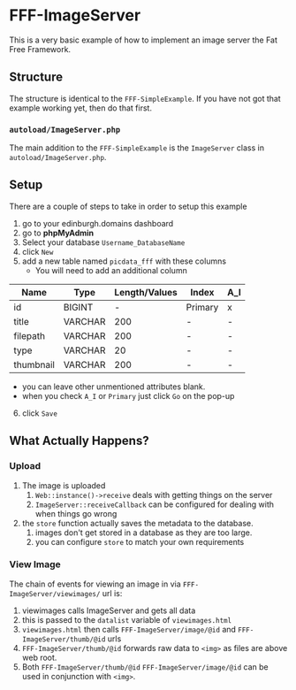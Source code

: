 # FFF-ImageServer

This is a very basic example of how to implement an image server the Fat Free Framework.

## Structure

The structure is identical to the `FFF-SimpleExample`. If you have not got that example working yet, then do that first.

### `autoload/ImageServer.php`

The main addition to the `FFF-SimpleExample` is the `ImageServer` class in `autoload/ImageServer.php`.

## Setup

There are a couple of steps to take in order to setup this example 

1. go to your edinburgh.domains dashboard
2. go to **phpMyAdmin**
3. Select your database `Username_DatabaseName`
4. click `New`
5. add a new table named `picdata_fff` with these columns
    - You will need to add an additional column

| Name      | Type    | Length/Values | Index   | A_I |
| --------- | ------- | ------------- | ------- | --- |
| id        | BIGINT  | -             | Primary | x   |
| title     | VARCHAR | 200           | -       | -   |
| filepath  | VARCHAR | 200           | -       | -   |
| type      | VARCHAR | 20            | -       | -   |
| thumbnail | VARCHAR | 200           | -       | -   |

- you can leave other unmentioned attributes blank.
- when you check `A_I` or `Primary` just click `Go` on the pop-up

6. click `Save`

## What Actually Happens?

### Upload

1. The image is uploaded
    1. `Web::instance()->receive` deals with getting things on the server
    2. `ImageServer::receiveCallback` can be configured for dealing with when things go wrong
2. the `store` function actually saves the metadata to the database.
    1. images don't get stored in a database as they are too large.
    2. you can configure `store` to match your own requirements

### View Image

The chain of events for viewing an image in via `FFF-ImageServer/viewimages/` url is:

1. viewimages calls ImageServer and gets all data
2. this is passed to the `datalist` variable of `viewimages.html`
3. `viewimages.html` then calls  `FFF-ImageServer/image/@id` and `FFF-ImageServer/thumb/@id` urls
4. `FFF-ImageServer/thumb/@id` forwards raw data to `<img>` as files are above web root.
5.  Both `FFF-ImageServer/thumb/@id` `FFF-ImageServer/image/@id` can be used in conjunction with `<img>`.


